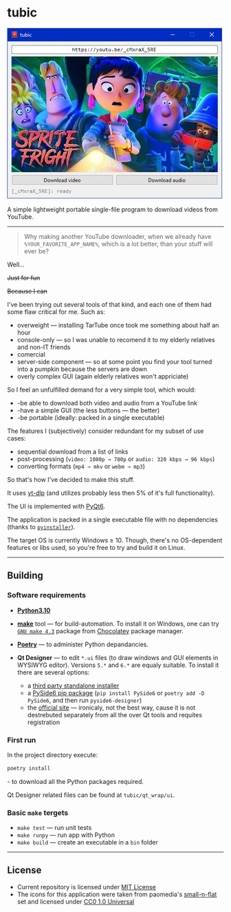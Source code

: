 

# tubic
![Screenshot](tubic.webp)

A simple lightweight portable single-file program to download videos from YouTube.

---

> Why making another YouTube downloader, when we already have `%YOUR_FAVORITE_APP_NAME%`, which is a lot better, than your stuff will ever be?

Well...

~~Just for fun~~

~~Because I can~~

I've been trying out several tools of that kind, and each one of them had some flaw critical for me. Such as:
 
 - overweight — installing TarTube once took me something about half an hour
 - console-only — so I was unable to recomend it to my elderly relatives and non-IT friends
 - comercial
 - server-side component — so at some point you find your tool turned into a pumpkin because the servers are down 
 - overly complex GUI (again elderly relatives won't appriciate)

So I feel an unfulfilled demand for a very simple tool, which would:
- -be able to download both video and audio from a YouTube link
- -have a simple GUI (the less buttons — the better)
- -be portable (ideally: packed in a single executable)

The features I (subjectively) consider redundant for my subset of use cases:
- sequential download from a list of links
- post-processing (`video: 1080p → 780p` or `audio: 320 kbps → 96 kbps`)
- converting formats (`mp4 → mkv` or `webm → mp3`) 

So that's how I've decided to make this stuff.

It uses [yt-dlp](https://github.com/yt-dlp/yt-dlp) (and utilizes probably less then 5% of it's full functionality). 

The UI is implemented with [PyQt6](https://pypi.org/project/PyQt6/).

The application is packed in a single executable file with no dependencies (thanks to [`pyinstaller`](https://pypi.org/project/pyinstaller/)).

The target OS is currently Windows ≥ 10. Though, there's no OS-dependent features or libs used, so you're free to try and build it on Linux.

--- 

## Building

### Software requirements
- [**Python3.10**](https://www.python.org/downloads/)

- [**make**](https://en.wikipedia.org/wiki/Make_(software)) tool — for build-automation. To install it on Windows, one can try [`GNU make 4.3`](https://community.chocolatey.org/packages/make)  package from  [Chocolatey](https://github.com/chocolatey/choco) package manager.

- [**Poetry**](https://python-poetry.org/) — to administer Python depandancies.

- **Qt Designer** — to edit `*.ui` files (to draw windows and GUI elements in WYSIWYG editor). Versions `5.*` and `6.*` are equaly suitable. To install it there are several options:
    - a [third party standalone installer](https://build-system.fman.io/qt-designer-download)
    - a [PySide6 pip package](https://pypi.org/project/PySide6/) (`pip install PySide6` or `poetry add -D PySide6`, and then run `pyside6-designer`)
    - the [official site](https://www.qt.io/) — ironicaly, not the best way, cause it is not destrebuted separately from all the over Qt tools and requites registration

### First run
In the project directory execute:

```bash
poetry install
```
\- to download all the Python packages required.

Qt Designer related files can be found at `tubic/qt_wrap/ui`.

### Basic `make` tergets
- `make test` — run unit tests
- `make runpy` — run app with Python
- `make build` — create an executable in a `bin` folder
---

## License

- Current repository is licensed under [MIT License](https://github.com/sentenzo/tubic/blob/master/LICENSE)
- The icons for this application were taken from paomedia's [small-n-flat](https://github.com/paomedia/small-n-flat) set and licensed under [CC0 1.0 Universal](https://github.com/paomedia/small-n-flat/blob/master/LICENSE)
